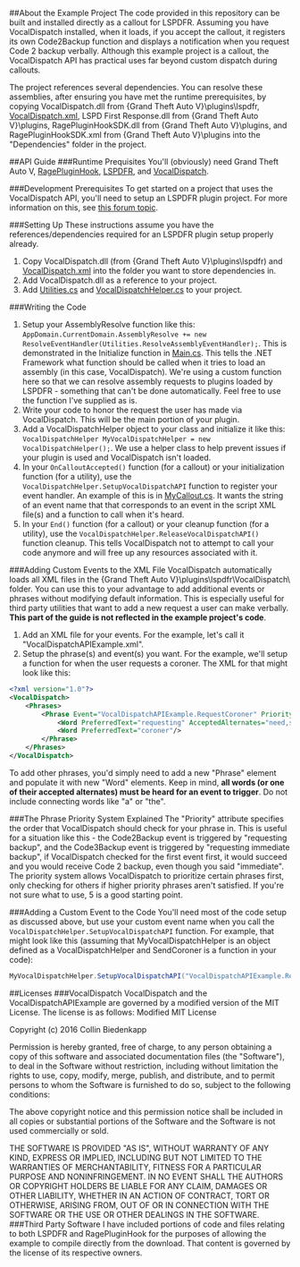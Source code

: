 ##About the Example Project
The code provided in this repository can be built and installed directly as a callout for LSPDFR. Assuming you have VocalDispatch installed, when it loads, if you accept the callout, it registers its own Code2Backup function and displays a notification when you request Code 2 backup verbally. Although this example project is a callout, the VocalDispatch API has practical uses far beyond custom dispatch during callouts.

The project references several dependencies. You can resolve these assemblies, after ensuring you have met the runtime prerequisites, by copying VocalDispatch.dll from {Grand Theft Auto V}\plugins\lspdfr, [VocalDispatch.xml](https://github.com/turbofandude/VocalDispatchAPIExample/blob/master/VocalDispatchAPIExample/Dependencies/VocalDispatch.XML), LSPD First Response.dll from {Grand Theft Auto V}\plugins, RagePluginHookSDK.dll from {Grand Theft Auto V}\plugins, and RagePluginHookSDK.xml from {Grand Theft Auto V}\plugins into the "Dependencies" folder in the project.

##API Guide
###Runtime Prequisites
You'll (obviously) need Grand Theft Auto V, [RagePluginHook](http://ragepluginhook.net/Downloads.aspx), [LSPDFR](http://www.lcpdfr.com/files/file/7792-lspd-first-response/), and [VocalDispatch](www.lcpdfr.com/files/file/10593-vocaldispatch/).

###Development Prerequisites
To get started on a project that uses the VocalDispatch API, you'll need to setup an LSPDFR plugin project. For more information on this, see [this forum topic](http://www.lcpdfr.com/forums/topic/52906-api-quick-start-guide-example-project/).

###Setting Up
These instructions assume you have the references/dependencies required for an LSPDFR plugin setup properly already.
  1. Copy VocalDispatch.dll (from {Grand Theft Auto V}\plugins\lspdfr) and [VocalDispatch.xml](https://github.com/turbofandude/VocalDispatchAPIExample/blob/master/VocalDispatchAPIExample/Dependencies/VocalDispatch.XML) into the folder you want to store dependencies in.
  2. Add VocalDispatch.dll as a reference to your project.
  3. Add [Utilities.cs](https://github.com/turbofandude/VocalDispatchAPIExample/blob/master/VocalDispatchAPIExample/Utilities.cs) and [VocalDispatchHelper.cs](https://github.com/turbofandude/VocalDispatchAPIExample/blob/master/VocalDispatchAPIExample/VocalDispatchHelper.cs) to your project.

###Writing the Code
  1. Setup your AssemblyResolve function like this: `AppDomain.CurrentDomain.AssemblyResolve += new ResolveEventHandler(Utilities.ResolveAssemblyEventHandler);`. This is demonstrated in the Initialize function in [Main.cs](https://github.com/turbofandude/VocalDispatchAPIExample/blob/master/VocalDispatchAPIExample/Main.cs). This tells the .NET Framework what function should be called when it tries to load an assembly (in this case, VocalDispatch). We're using a custom function here so that we can resolve assembly requests to plugins loaded by LSPDFR - something that can't be done automatically. Feel free to use the function I've supplied as is.
  2. Write your code to honor the request the user has made via VocalDispatch. This will be the main portion of your plugin.
  3. Add a VocalDispatchHelper object to your class and initialize it like this: `VocalDispatchHelper MyVocalDispatchHelper = new VocalDispatchHelper();`. We use a helper class to help prevent issues if your plugin is used and VocalDispatch isn't loaded.
  4. In your `OnCalloutAccepted()` function (for a callout) or your initialization function (for a utility), use the `VocalDispatchHelper.SetupVocalDispatchAPI` function to register your event handler. An example of this is in [MyCallout.cs](https://github.com/turbofandude/VocalDispatchAPIExample/blob/master/VocalDispatchAPIExample/MyCallout.cs). It wants the string of an event name that that corresponds to an event in the script XML file(s) and a function to call when it's heard.
  5. In your `End()` function (for a callout) or your cleanup function (for a utility), use the `VocalDispatchHelper.ReleaseVocalDispatchAPI()` function cleanup. This tells VocalDispatch not to attempt to call your code anymore and will free up any resources associated with it.
  
###Adding Custom Events to the XML File
VocalDispatch automatically loads all XML files in the {Grand Theft Auto V}\plugins\lspdfr\VocalDispatch\ folder. You can use this to your advantage to add additional events or phrases without modifying default information. This is especially useful for third party utilities that want to add a new request a user can make verbally. **This part of the guide is not reflected in the example project's code**.
  1. Add an XML file for your events. For the example, let's call it "VocalDispatchAPIExample.xml".
  2. Setup the phrase(s) and event(s) you want. For the example, we'll setup a function for when the user requests a coroner. The XML for that might look like this:
```xml
<?xml version="1.0"?>
<VocalDispatch>
    <Phrases>      
        <Phrase Event="VocalDispatchAPIExample.RequestCoroner" Priority="5">
            <Word PreferredText="requesting" AcceptedAlternates="need,send,request,role,roll" />            
            <Word PreferredText="coroner"/>
        </Phrase>       
    </Phrases>    
</VocalDispatch>
``` 
To add other phrases, you'd simply need to add a new "Phrase" element and populate it with new "Word" elements. Keep in mind, **all words (or one of their accepted alternates) must be heard for an event to trigger**. Do not include connecting words like "a" or "the".
  
###The Phrase Priority System Explained
The "Priority" attribute specifies the order that VocalDispatch should check for your phrase in. This is useful for a situation like this - the Code2Backup event is triggered by "requesting backup", and the Code3Backup event is triggered by "requesting immediate backup", if VocalDispatch checked for the first event first, it would succeed and you would receive Code 2 backup, even though you said "immediate". The priority system allows VocalDispatch to prioritize certain phrases first, only checking for others if higher priority phrases aren't satisfied.  If you're not sure what to use, 5 is a good starting point.

###Adding a Custom Event to the Code
You'll need most of the code setup as discussed above, but use your custom event name when you call the `VocalDispatchHelper.SetupVocalDispatchAPI` function. For example, that might look like this (assuming that MyVocalDispatchHelper is an object defined as a VocalDispatchHelper and SendCoroner is a function in your code):
```c#
MyVocalDispatchHelper.SetupVocalDispatchAPI("VocalDispatchAPIExample.RequestCoroner", new Utilities.VocalDispatchEventDelegate(SendCoroner));
```

##Licenses
###VocalDispatch
VocalDispatch and the VocalDispatchAPIExample are governed by a modified version of the MIT License. The license is as follows:
Modified MIT License

Copyright (c) 2016 Collin Biedenkapp

Permission is hereby granted, free of charge, to any person obtaining a copy
of this software and associated documentation files (the "Software"), to deal
in the Software without restriction, including without limitation the rights
to use, copy, modify, merge, publish, and distribute, and to permit persons to whom the Software is
furnished to do so, subject to the following conditions:

The above copyright notice and this permission notice shall be included in all
copies or substantial portions of the Software and the Software is not used commercially or sold.

THE SOFTWARE IS PROVIDED "AS IS", WITHOUT WARRANTY OF ANY KIND, EXPRESS OR
IMPLIED, INCLUDING BUT NOT LIMITED TO THE WARRANTIES OF MERCHANTABILITY,
FITNESS FOR A PARTICULAR PURPOSE AND NONINFRINGEMENT. IN NO EVENT SHALL THE
AUTHORS OR COPYRIGHT HOLDERS BE LIABLE FOR ANY CLAIM, DAMAGES OR OTHER
LIABILITY, WHETHER IN AN ACTION OF CONTRACT, TORT OR OTHERWISE, ARISING FROM,
OUT OF OR IN CONNECTION WITH THE SOFTWARE OR THE USE OR OTHER DEALINGS IN THE
SOFTWARE.
###Third Party Software
I have included portions of code and files relating to both LSPDFR and RagePluginHook for the purposes of allowing the example to compile directly from the download. That content is governed by the license of its respective owners.
